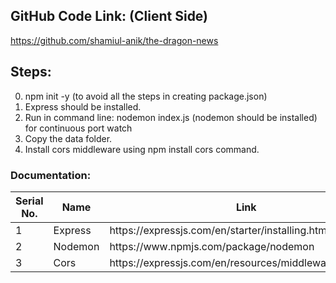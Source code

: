 ## GitHub Code Link: (Client Side)
https://github.com/shamiul-anik/the-dragon-news

## Steps:
0. npm init -y (to avoid all the steps in creating package.json)
1. Express should be installed.   
2. Run in command line: nodemon index.js (nodemon should be installed) for continuous port watch
3. Copy the data folder.
4. Install cors middleware using npm install cors command.

### Documentation:
<table>
  <thead>
    <tr>
      <th>Serial No.</th>
      <th>Name</th>
      <th>Link</th>
    </tr>
  </thead>
  <tbody>
    <tr>
      <td>1</td>
      <td>Express</td>
      <td>https://expressjs.com/en/starter/installing.html</td>
    </tr>
    <tr>
      <td>2</td>
      <td>Nodemon</td>
      <td>https://www.npmjs.com/package/nodemon</td>
    </tr>
    <tr>
      <td>3</td>
      <td>Cors</td>
      <td>https://expressjs.com/en/resources/middleware/cors.html</td>
    </tr>
  </tbody>
</table>